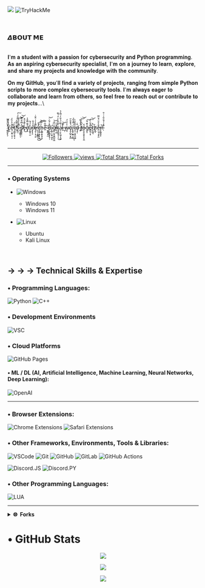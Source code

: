 <a title="1kb2" href="https://github.com/1kb2" style="text-decoration: none;">
    
</a>

 ![](https://github.com/1kb2) ![TryHackMe](https://tryhackme-badges.s3.amazonaws.com/1kb2.png)

<p>&nbsp;</p>


### 𝞓𝗕𝗢𝗨𝗧 𝗠𝗘
\
𝐈'𝐦 𝐚 𝐬𝐭𝐮𝐝𝐞𝐧𝐭 𝐰𝐢𝐭𝐡 𝐚 𝐩𝐚𝐬𝐬𝐢𝐨𝐧 𝐟𝐨𝐫 𝐜𝐲𝐛𝐞𝐫𝐬𝐞𝐜𝐮𝐫𝐢𝐭𝐲 𝐚𝐧𝐝 𝐏𝐲𝐭𝐡𝐨𝐧 𝐩𝐫𝐨𝐠𝐫𝐚𝐦𝐦𝐢𝐧𝐠. 𝐀𝐬 𝐚𝐧 𝐚𝐬𝐩𝐢𝐫𝐢𝐧𝐠 𝐜𝐲𝐛𝐞𝐫𝐬𝐞𝐜𝐮𝐫𝐢𝐭𝐲 𝐬𝐩𝐞𝐜𝐢𝐚𝐥𝐢𝐬𝐭, 𝐈'𝐦 𝐨𝐧 𝐚 𝐣𝐨𝐮𝐫𝐧𝐞𝐲 𝐭𝐨 𝐥𝐞𝐚𝐫𝐧, 𝐞𝐱𝐩𝐥𝐨𝐫𝐞, 𝐚𝐧𝐝 𝐬𝐡𝐚𝐫𝐞 𝐦𝐲 𝐩𝐫𝐨𝐣𝐞𝐜𝐭𝐬 𝐚𝐧𝐝 𝐤𝐧𝐨𝐰𝐥𝐞𝐝𝐠𝐞 𝐰𝐢𝐭𝐡 𝐭𝐡𝐞 𝐜𝐨𝐦𝐦𝐮𝐧𝐢𝐭𝐲.

𝐎𝐧 𝐦𝐲 𝐆𝐢𝐭𝐇𝐮𝐛, 𝐲𝐨𝐮'𝐥𝐥 𝐟𝐢𝐧𝐝 𝐚 𝐯𝐚𝐫𝐢𝐞𝐭𝐲 𝐨𝐟 𝐩𝐫𝐨𝐣𝐞𝐜𝐭𝐬, 𝐫𝐚𝐧𝐠𝐢𝐧𝐠 𝐟𝐫𝐨𝐦 𝐬𝐢𝐦𝐩𝐥𝐞 𝐏𝐲𝐭𝐡𝐨𝐧 𝐬𝐜𝐫𝐢𝐩𝐭𝐬 𝐭𝐨 𝐦𝐨𝐫𝐞 𝐜𝐨𝐦𝐩𝐥𝐞𝐱 𝐜𝐲𝐛𝐞𝐫𝐬𝐞𝐜𝐮𝐫𝐢𝐭𝐲 𝐭𝐨𝐨𝐥𝐬. 𝐈'𝐦 𝐚𝐥𝐰𝐚𝐲𝐬 𝐞𝐚𝐠𝐞𝐫 𝐭𝐨 𝐜𝐨𝐥𝐥𝐚𝐛𝐨𝐫𝐚𝐭𝐞 𝐚𝐧𝐝 𝐥𝐞𝐚𝐫𝐧 𝐟𝐫𝐨𝐦 𝐨𝐭𝐡𝐞𝐫𝐬, 𝐬𝐨 𝐟𝐞𝐞𝐥 𝐟𝐫𝐞𝐞 𝐭𝐨 𝐫𝐞𝐚𝐜𝐡 𝐨𝐮𝐭 𝐨𝐫 𝐜𝐨𝐧𝐭𝐫𝐢𝐛𝐮𝐭𝐞 𝐭𝐨 𝐦𝐲 𝐩𝐫𝐨𝐣𝐞𝐜𝐭𝐬...\
<p>&nbsp;</p>
̷̛͚͈̰̙̙̗͛̌̋͒̎̏Ļ̸̲̓̉͑̏̆͘ȅ̵͉̜̬̱̤͔̖͕͒̈̾̏̓̚̕t̵͎͖̲̖͙̮̠̝̏̈́'̸̯̔̇̇̄͂̉s̶͙̲̫̀́͗̎̈̿͋́͑͠ ̴̻͓̙͇͈̜̖̃̃̑͗͑̾͠͝͝s̸̛͔͓̭̠̠̣̋̓͆̄̈̌̏̅͘e̶̟͐̀͌͐̎͒͜c̸͙̖̓͌̿̐̾û̵͔̪͍͎̫̈́́̃ȓ̸͙̙̟̥̾̉͋ę̶̙̗̣͙͕̮̿̄̒̓͗̂̆͗̕ ̴̡̧̦̞̳̻͉͔͐̔̄͜ţ̷̨͍̖̱͔̙̰̓̇͜͠͠h̷̨͚̲͙̟͓̘̉͑̃͝ͅe̵̤͌͋̿ ̷͖͓͇̗͓̲͘͝d̵̜̼͎̳͈̟͓̹̹̄̾́͂͑̈͝į̴̛̺̦͔̬͉͖̦̱g̸̢̤̮̟̼̭̺̮͖̑͗͆̉͝ǐ̶̯̜͖̆͝ţ̴͍͚̱̝̹̜̹̔̇̋̌̇̾̈́́͌͜a̵̤̜̗͎͖͔͓̫͗̓̄̈́̍͋̒̿̓͛ͅl̷͈̑ ̶̺̦̀̿͝w̷͈̘͑̊̈́̈́ö̷̡̱͕̺̙͔̭̪́͒̄͋̋͘r̴̢͍̥̞̳͔͖̈́̿̐̏̉͜ͅl̷̡͉͕̝͍̫̝͒̊̔̀ͅḑ̴͙̌͗ͅ ̶̼̗̈́͑́̀̃ṫ̸̺͂͆̾̊͝͝ỏ̶̗̥̯̖̮̭̝̠͈̼̆ğ̷̨̞͛͊͛̃͠e̴̻̰̖͕̞̅̓̌͑̈̚͠͝ṭ̷̢̻͉͑̚h̸͓̲̞̎ē̶̤̤̱̩͎̱̝̫̐͐̐̈́̌̿r̷̡̩͇͈̬̞̚!̵̦͌̒̍́̐͋̇͑͑̑

<p>&nbsp;</p>

---
<p align="center">
  <a href="https://github.com/1kb2?tab=followers">
    <img alt="Followers" title="Follow me on Github" src="https://custom-icon-badges.herokuapp.com/github/followers/1kb2?color=236ad3&labelColor=1155ba&style=flat-square&label=Follow&logo=person-add&logoColor=white&v=42"/>
  </a>
  <a href="https://github.com/1kb2">
    <img alt="views" title="GitHub profile views" src="https://komarev.com/ghpvc/?username=1kb2&style=flat-square&color=lightgrey"/>
  </a>
  <a href="https://github.com/1kb2?tab=repositories&sort=stargazers">
    <img alt="Total Stars" title="Total Stars on GitHub" src="https://custom-icon-badges.herokuapp.com/badge/dynamic/json?logo=star&host=formatted-dynamic-badges.herokuapp.com&formatter=metric&style=flat-square&label=Stars&color=55960c&labelColor=488207&query=$.stars&url=https://api.github-star-counter.workers.dev/user/1kb2&v=42"/>
  </a>
  <a href="https://github.com/1kb2?tab=repositories&sort=stargazers">
    <img alt="Total Forks" title="Total Forks on GitHub" src="https://custom-icon-badges.herokuapp.com/badge/dynamic/json?logo=fork&host=formatted-dynamic-badges.herokuapp.com&formatter=metric&style=flat-square&color=ff0013&labelColor=ae1206&label=Forks&query=$.forks&url=https://api.github-star-counter.workers.dev/user/1kb2&v=42"/>
  </a>
</p>

---


### • Operating Systems
- ![Windows](https://img.shields.io/badge/Windows-0078D6.svg?style=for-the-badge&logo=Windows%20XP&logoColor=white)
  - Windows 10
  - Windows 11
- ![Linux](https://img.shields.io/badge/Linux-FCC624?style=for-the-badge&logo=linux&logoColor=black)
  - Ubuntu
  - Kali Linux

  <p>&nbsp;</p>
  
## → → → Technical Skills & Expertise

### • Programming Languages:

![Python](https://img.shields.io/badge/Python-3670A0?style=flat-square&logo=python&logoColor=ffdd54)
![C++](https://img.shields.io/badge/C++-%2300599C.svg?style=flat-square&logo=c%2B%2B&logoColor=white)


### • Development Environments

![VSC](https://img.shields.io/badge/Visual%20Studio%20Code-24aaf2.svg?style=flat-square&logo=visual-studio-code&logoColor=white)

### • Cloud Platforms
![GitHub Pages](https://img.shields.io/badge/GitHub%20Pages-181717.svg?style=flat-square&logo=github&logoColor=white)


#### • ML / DL (AI, Artificial Intelligence, Machine Learning, Neural Networks, Deep Learning):

![OpenAI](https://img.shields.io/badge/OpenAI-412991.svg?style=flat-square&logo=OpenAI&logoColor=white)



---

### • Browser Extensions:
![Chrome Extensions](https://img.shields.io/badge/Chrome-Extensions-red.svg?style=flat-square&logo=Google%20Chrome&logoColor=4285F4)
![Safari Extensions](https://img.shields.io/badge/Safari-Extensions-000000.svg?style=flat-square&logo=Safari&logoColor=fff)

### • Other Frameworks, Environments, Tools & Libraries:

![VSCode](https://img.shields.io/badge/VSCode-black?style=flat-square&logo=visual-studio-code&logoColor=007ACC)
![Git](https://img.shields.io/badge/Git-black?style=flat-square&logo=git&logoColor=white)
![GitHub](https://img.shields.io/badge/GitHub-black?style=flat-square&logo=github&logoColor=white)
![GitLab](https://img.shields.io/badge/Gitlab-black?style=flat-square&logo=gitlab&logoColor=white)
![GitHub Actions](https://img.shields.io/badge/GitHub_Actions-black?style=flat-square&logo=github-actions&logoColor=white)

![Discord.JS](https://img.shields.io/badge/Discord.js-black?style=flat-square&logo=discord&logoColor=white)
![Discord.PY](https://img.shields.io/badge/Discord.py-black?style=flat-square&logo=discord&logoColor=white)


### • Other Programming Languages:

![LUA](https://img.shields.io/static/v1?label=LUA&message=LUA&color=white)


---


<details>
  <summary><b>🌐 &nbsp;Forks</b></summary>
  <br/>
  <p align="center">
    <a href="https://github.com/1kb2/sayjs">
      <img src="https://github-readme-stats.vercel.app/api/pin/?username=1kb2&repo=sayjs&theme=transparent&title_color=fff&icon_color=fa8b00&hide_border=true&show_icons=false&v=42" />
    </a>
    <a href="https://github.com/1kb2/electron-builder">
      <img src="https://github-readme-stats.vercel.app/api/pin/?username=1kb2&repo=electron-builder&theme=transparent&title_color=fff&icon_color=fa8b00&hide_border=true&show_icons=false&v=42" />
    </a>
  </p>
</details>

# •  GitHub Stats

<p align="center">
    <img src="https://github-readme-streak-stats.herokuapp.com/?user=1kb2&hide_border=true&theme=transparent&v=42" />
</p>
<p align="center">
    <img src="https://github-readme-stats.vercel.app/api/top-langs/?username=1kb2&hide_border=true&layout=compact&langs_count=22&theme=transparent&hide=html&v=42" />
</p>
<p align="center">
    <img src="https://github-readme-stats.vercel.app/api?username=1kb2&show_icons=true&show=reviews,discussions_started,discussions_answered,prs_merged,prs_merged_percentage&hide_rank=true&theme=transparent&v=42" />
</p>
